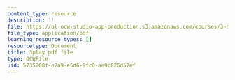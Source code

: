 ```yaml
---
content_type: resource
description: ''
file: https://ol-ocw-studio-app-production.s3.amazonaws.com/courses/3-091sc-introduction-to-solid-state-chemistry-fall-2010/5735208fe7a9e5d69fc0ae9c826d52ef_xEnYH0KNkfA.pdf
file_type: application/pdf
learning_resource_types: []
resourcetype: Document
title: 3play pdf file
type: OCWFile
uid: 5735208f-e7a9-e5d6-9fc0-ae9c826d52ef
---
```

